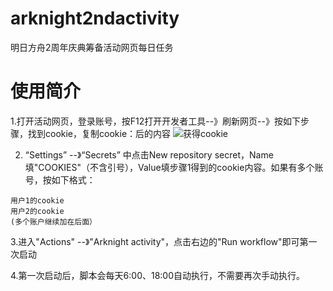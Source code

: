 # arknight2ndactivity
明日方舟2周年庆典筹备活动网页每日任务

# 使用简介
1.打开活动网页，登录账号，按F12打开开发者工具--》刷新网页--》按如下步骤，找到cookie，复制cookie：后的内容
![获得cookie](https://i.loli.net/2021/04/25/7qQgxRalCeEXLvN.png)

2. “Settings” --》“Secrets” 中点击New repository secret，Name填"COOKIES"（不含引号），Value填步骤1得到的cookie内容。如果有多个账号，按如下格式：
  ```
  用户1的cookie
  用户2的cookie
  (多个账户继续加在后面）
  ```
3.进入"Actions" --》"Arknight activity"，点击右边的"Run workflow"即可第一次启动

4.第一次启动后，脚本会每天6:00、18:00自动执行，不需要再次手动执行。
